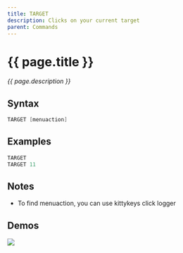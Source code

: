 ```yaml
---
title: TARGET
description: Clicks on your current target
parent: Commands
---
```


# {{ page.title }}

_{{ page.description }}_

## Syntax

```java
TARGET [menuaction] 
```

## Examples

```java
TARGET
TARGET 11
```

## Notes

- To find menuaction, you can use kittykeys click logger

## Demos

![](https://i.imgur.com/PEXvs0S.gif)

